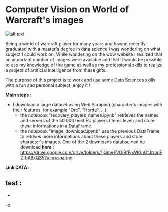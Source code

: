 # Computer Vision on World of Warcraft's images

![alt text](https://upload.wikimedia.org/wikipedia/fr/4/42/World_of_Warcraft_Shadowlands_Logo.png)

Being a world of warcraft player for many years and having recently graduated with a master's degree in data science I was wondering on what subject I could work on. 
While wandering on the wow website I realized that an important number of images were available and that it would be possible to use my knowledge of the game as well as my professional skills to realize a project of artificial intelligence from these gifts.

The purpose of this project is to work and use some Data Sciences skills with a fun and personal subject, enjoy it !

 **Main steps :**
 - I download a large dataset using Web Scraping (character's images with their features, for example "Orc", "Horde", ...). 
    - the notebook "recovery_players_names.ipynb" retrieves the names and servers of the 50 000 best EU players (items level) and store these informations in a DataFrame
    - the notebook "image_download.ipynb" use the previous DataFrame to retrives more informations about these players and store character's images.
      One of the 2 downloads databse can be download **here :** https://drive.google.com/drive/folders/1jQmVFVDiBfFnWIGnOfJNonF2-bA6xQS5?usp=sharing


**Link DATA :** 

test :
 - 
 - 
 -e 

